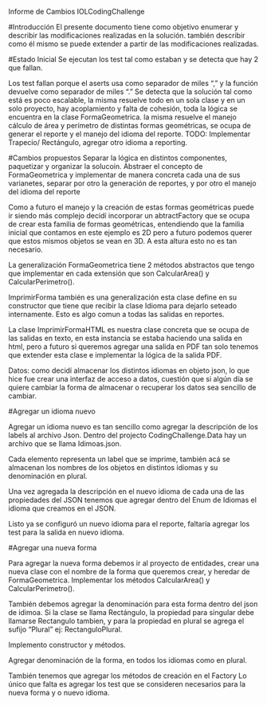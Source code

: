 Informe de Cambios IOLCodingChallenge

#Introducción
El presente documento tiene como objetivo enumerar y describir las modificaciones realizadas en la solución. también describir como él mismo se puede extender a partir de las modificaciones realizadas.

#Estado Inicial
Se ejecutan los test tal como estaban y se detecta que hay 2 que fallan.


Los test fallan porque el aserts usa como separador de miles “,” y la función devuelve como separador de miles “.” 
Se detecta que la solución tal como está es poco escalable, la misma  resuelve todo en un sola clase y en un solo proyecto, hay acoplamiento y falta de cohesión, toda la lógica se encuentra en la clase FormaGeometrica. la misma resuelve el manejo cálculo de área y perímetro de distintas formas geométricas, se ocupa de generar el reporte y el manejo del idioma del reporte.
TODO: Implementar Trapecio/ Rectángulo, agregar otro idioma a reporting.


#Cambios propuestos
Separar la lógica en distintos componentes, paquetizar y organizar la solucoin.
Abstraer el concepto de FormaGeometrica y implementar de manera concreta cada una de sus varianetes, separar por otro la generación de reportes, y por otro el manejo del idioma del reporte

Como a futuro el manejo y la creación de estas formas geométricas puede ir siendo más complejo decidí incorporar un abtractFactory que se ocupa de crear esta familia de formas geométricas, entendiendo que la familia inicial que contamos en este ejemplo es 2D pero a futuro podemos querer que estos mismos objetos se vean en 3D. A esta altura esto no es tan necesario.

La generalización FormaGeometrica tiene 2 métodos abstractos que tengo que implementar en cada extensión que son CalcularArea() y CalcularPerimetro().

ImprimirForma también es una generalización esta clase define en su constructor que tiene que recibir la clase Idioma para dejarlo seteado internamente. Esto es algo comun a todas las salidas en reportes.

La clase ImprimirFormaHTML es nuestra clase concreta que se ocupa de las salidas en texto, en esta instancia se estaba haciendo una salida en html, pero a futuro si queremos agregar una salida en PDF tan solo tenemos que extender esta clase e implementar la lógica de la salida PDF.

Datos: como decidí almacenar los distintos idiomas en objeto json, lo que hice fue crear una interfaz de acceso a datos, cuestión que si algún día se quiere cambiar la forma de almacenar o recuperar los datos sea sencillo de cambiar.

#Agregar un idioma nuevo

Agregar un idioma nuevo es tan sencillo como agregar la descripción de los labels al archivo Json.
Dentro del projecto CodingChallenge.Data hay un archivo que se llama Idimoas.json.

Cada elemento representa un label que se imprime, también acá se almacenan los nombres de los objetos en distintos idiomas y su denominación en plural.

Una vez agregada la descripción en el nuevo idioma de cada una de las propiedades del JSON tenemos que agregar dentro del Enum de Idiomas el idioma que creamos en el  JSON.


Listo ya se configuró un nuevo idioma para el reporte, faltaría agregar los test para la salida en nuevo idioma.

#Agregar una nueva forma

Para agregar la nueva forma debemos ir al proyecto de entidades, crear una nueva clase con el nombre de la forma que queremos crear, y heredar de FormaGeometrica.
Implementar los métodos CalcularArea() y CalcularPerimetro().

También debemos agregar la denominación para esta forma dentro del json de idimoa.
Si la clase se llama Rectángulo, la propiedad para singular debe llamarse Rectangulo tambien, y para la propiedad en plural se agrega el sufijo “Plural” ej: RectanguloPlural.

Implemento constructor y métodos.




Agregar denominación de la forma, en todos los idiomas como en plural.



También tenemos que agregar los métodos de creación en el Factory Lo único que falta es agregar los test que se consideren necesarios para la nueva forma y o nuevo idioma.
